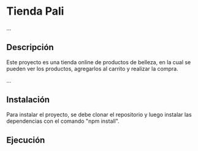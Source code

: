 # Tienda Pali

...
## Descripción

Este proyecto es una tienda online de productos de belleza, en la cual se pueden ver los productos, agregarlos al carrito y realizar la compra.

...
## Instalación

Para instalar el proyecto, se debe clonar el repositorio y luego instalar las dependencias con el comando "npm install".

## Ejecución






